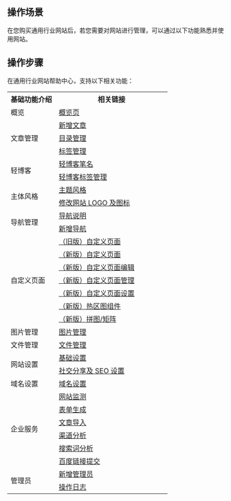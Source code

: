 
## 操作场景
在您购买通用行业网站后，若您需要对网站进行管理，可以通过以下功能熟悉并使用网站。

## 操作步骤
在通用行业网站帮助中心，支持以下相关功能：
<table>
<tr>
<th width="30%">基础功能介绍</th>
<th width="70%">相关链接</th>
</tr>
<tr>
<td  rowspan="1">概览</td>
<td><a href="https://docs.yh.tencentsite.com/menu/s/5fa56def8d5465000bc6118b">概览页</a></td>
</tr>
<tr>
<td  rowspan="3">文章管理</td>
<td><a href="https://docs.yh.tencentsite.com/menu/s/5fa570ac0a90850007b5383d">新增文章</a></td>
</tr>
<tr>
<td><a href="https://docs.yh.tencentsite.com/menu/s/5fa571168d54650007c6119c">目录管理</a></td>
</tr>
<tr>
<td><a href="https://docs.yh.tencentsite.com/menu/s/5fa571638d5465000bc611ab">标签管理</a></td>
</tr>
<tr>
<td  rowspan="2">轻博客</td>
<td><a href="https://docs.yh.tencentsite.com/menu/s/5fa571f00a90850007b53848">轻博客笔名</a></td>		
</tr>
<tr>
<td><a href="https://docs.yh.tencentsite.com/menu/s/5fa5767a8d54650007c611ab">轻博客标签管理</a></td>	
</tr>
<tr>
<td  rowspan="2">主体风格</td>
<td><a href="https://docs.yh.tencentsite.com/menu/5fa577030a90850007b53853">主题风格</a></td>
</tr>
<tr>
<td><a href="https://docs.yh.tencentsite.com/menu/s/5fa5778b8d54650007c611b5">修改网站 LOGO 及图标</a></td>
</tr>
<tr>
<td  rowspan="2">导航管理</td>
<td><a href="https://docs.yh.tencentsite.com/menu/5fa577c30a90850007b53864">导航说明</a></td>	
</tr>
<tr>
<td><a href="https://docs.yh.tencentsite.com/menu/s/5fa578850a9085000fb53887">新增导航</a></td>
</tr>
<tr>
<td  rowspan="7">自定义页面</td>
<td><a href="https://docs.yh.tencentsite.com/menu/5fa578998d54650007c611c0">（旧版）自定义页面</a></td>
</tr>
<tr>
<td><a href="https://docs.yh.tencentsite.com/menu/s/5fa579ea0a9085000fb538a3">（新版）自定义页面</a></td>
</tr>
<tr>
<td><a href="https://docs.yh.tencentsite.com/menu/s/5fa57a840a90850007b53880">（新版）自定义页面编辑</a></td>
</tr>
<tr>
<td><a href="https://docs.yh.tencentsite.com/menu/s/5fa57aed8d54650007c611e9">（新版）自定义页面管理</a></td>
</tr>
<tr>
<td><a href="https://docs.yh.tencentsite.com/menu/s/5fa57b7f0a9085000fb538ba">（新版）自定义页面设置</a></td>
</tr>
<tr>
<td><a href="https://docs.yh.tencentsite.com/menu/s/5fa57bb78d5465000bc611f5">（新版）热区图组件</a></td>
</tr>
<tr>
<td><a href="https://docs.yh.tencentsite.com/menu/s/5fa57bfc8d5465000bc611f7">（新版）拼图/矩阵</a></td>
</tr>
<tr>
<td  rowspan="1">图片管理</td>
<td><a href="https://docs.yh.tencentsite.com/menu/5fa57c1e8d54650007c611f1">图片管理</a></td>
</tr>
<tr>
<td  rowspan="1">文件管理</td>
<td><a href="https://docs.yh.tencentsite.com/menu/5fa57c970a9085000fb538c2">文件管理</a></td>
</tr>
<tr>
<td  rowspan="2">网站设置</td>
<td><a href="https://docs.yh.tencentsite.com/menu/5fa57d2c0a9085000fb538cc">基础设置</a></td>
</tr>
<tr>
<td><a href="https://docs.yh.tencentsite.com/menu/s/5fa57db90a90850007b538a2">社交分享及 SEO 设置</a></td>
</tr>
<tr>
<td  rowspan="1">域名设置</td>
<td><a href="https://docs.yh.tencentsite.com/menu/5fa57ddb8d54650007c61203">域名设置</a></td>
</tr>
<tr>
<td  rowspan="6">企业服务</td>
<td><a href="https://docs.yh.tencentsite.com/menu/5fa580af0a9085000fb538d1">网站监测</a></td>
</tr>
<tr>
<td><a href="https://docs.yh.tencentsite.com/menu/s/5fa582c20a90850007b538b8">表单生成</a></td>
</tr>
<tr>
<td><a href="https://docs.yh.tencentsite.com/menu/s/5fa583140a90850007b538ba">文章导入</a></td>
</tr>
<tr>
<td><a href="https://docs.yh.tencentsite.com/menu/s/5fa583518d5465000bc61241">渠道分析</a></td>
</tr>
<tr>
<td><a href="https://docs.yh.tencentsite.com/menu/s/5fa583898d5465000bc61246">搜索词分析</a></td>
</tr>
<tr>
<td><a href="https://docs.yh.tencentsite.com/menu/s/5fa584068d54650007c6123d">百度链接提交</a></td>
</tr>
<tr>
<td  rowspan="2">管理员</td>
<td><a href="https://docs.yh.tencentsite.com/menu/5fa5863a0a9085000fb538fd">新增管理员</a></td>
</tr>
<tr>
<td><a href="https://docs.yh.tencentsite.com/menu/s/5fa589010a9085000fb53902">操作日志</a></td>
</tr>
</table>

